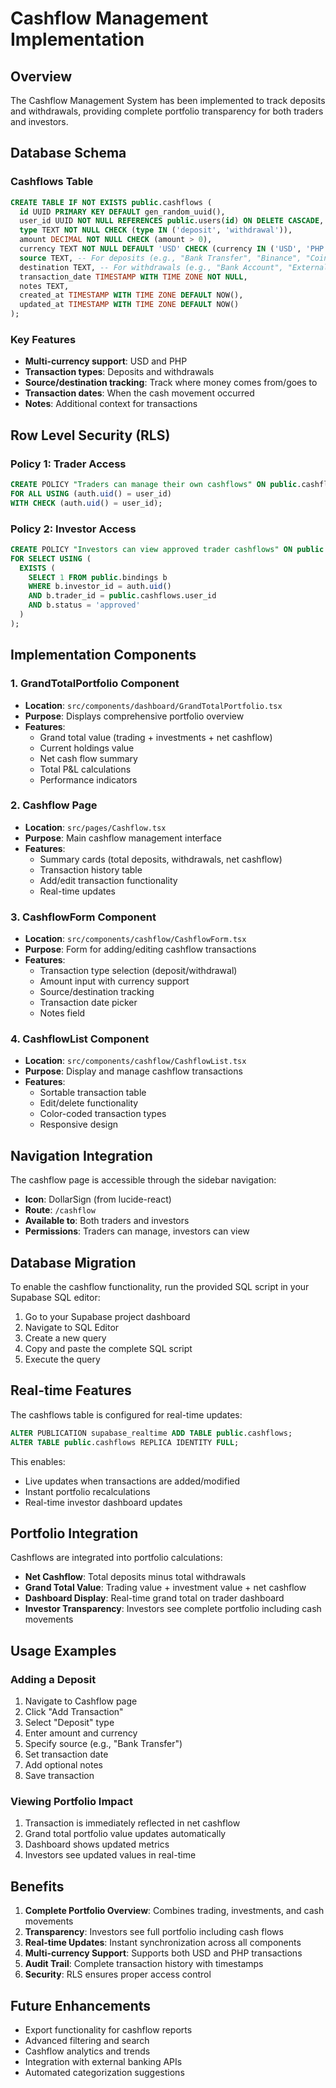 # Cashflow Management Implementation

## Overview
The Cashflow Management System has been implemented to track deposits and withdrawals, providing complete portfolio transparency for both traders and investors.

## Database Schema

### Cashflows Table
```sql
CREATE TABLE IF NOT EXISTS public.cashflows (
  id UUID PRIMARY KEY DEFAULT gen_random_uuid(),
  user_id UUID NOT NULL REFERENCES public.users(id) ON DELETE CASCADE,
  type TEXT NOT NULL CHECK (type IN ('deposit', 'withdrawal')),
  amount DECIMAL NOT NULL CHECK (amount > 0),
  currency TEXT NOT NULL DEFAULT 'USD' CHECK (currency IN ('USD', 'PHP')),
  source TEXT, -- For deposits (e.g., "Bank Transfer", "Binance", "Coinbase")
  destination TEXT, -- For withdrawals (e.g., "Bank Account", "External Wallet")
  transaction_date TIMESTAMP WITH TIME ZONE NOT NULL,
  notes TEXT,
  created_at TIMESTAMP WITH TIME ZONE DEFAULT NOW(),
  updated_at TIMESTAMP WITH TIME ZONE DEFAULT NOW()
);
```

### Key Features
- **Multi-currency support**: USD and PHP
- **Transaction types**: Deposits and withdrawals
- **Source/destination tracking**: Track where money comes from/goes to
- **Transaction dates**: When the cash movement occurred
- **Notes**: Additional context for transactions

## Row Level Security (RLS)

### Policy 1: Trader Access
```sql
CREATE POLICY "Traders can manage their own cashflows" ON public.cashflows
FOR ALL USING (auth.uid() = user_id)
WITH CHECK (auth.uid() = user_id);
```

### Policy 2: Investor Access
```sql
CREATE POLICY "Investors can view approved trader cashflows" ON public.cashflows
FOR SELECT USING (
  EXISTS (
    SELECT 1 FROM public.bindings b
    WHERE b.investor_id = auth.uid()
    AND b.trader_id = public.cashflows.user_id
    AND b.status = 'approved'
  )
);
```

## Implementation Components

### 1. GrandTotalPortfolio Component
- **Location**: `src/components/dashboard/GrandTotalPortfolio.tsx`
- **Purpose**: Displays comprehensive portfolio overview
- **Features**:
  - Grand total value (trading + investments + net cashflow)
  - Current holdings value
  - Net cash flow summary
  - Total P&L calculations
  - Performance indicators

### 2. Cashflow Page
- **Location**: `src/pages/Cashflow.tsx`
- **Purpose**: Main cashflow management interface
- **Features**:
  - Summary cards (total deposits, withdrawals, net cashflow)
  - Transaction history table
  - Add/edit transaction functionality
  - Real-time updates

### 3. CashflowForm Component
- **Location**: `src/components/cashflow/CashflowForm.tsx`
- **Purpose**: Form for adding/editing cashflow transactions
- **Features**:
  - Transaction type selection (deposit/withdrawal)
  - Amount input with currency support
  - Source/destination tracking
  - Transaction date picker
  - Notes field

### 4. CashflowList Component
- **Location**: `src/components/cashflow/CashflowList.tsx`
- **Purpose**: Display and manage cashflow transactions
- **Features**:
  - Sortable transaction table
  - Edit/delete functionality
  - Color-coded transaction types
  - Responsive design

## Navigation Integration

The cashflow page is accessible through the sidebar navigation:
- **Icon**: DollarSign (from lucide-react)
- **Route**: `/cashflow`
- **Available to**: Both traders and investors
- **Permissions**: Traders can manage, investors can view

## Database Migration

To enable the cashflow functionality, run the provided SQL script in your Supabase SQL editor:

1. Go to your Supabase project dashboard
2. Navigate to SQL Editor
3. Create a new query
4. Copy and paste the complete SQL script
5. Execute the query

## Real-time Features

The cashflows table is configured for real-time updates:
```sql
ALTER PUBLICATION supabase_realtime ADD TABLE public.cashflows;
ALTER TABLE public.cashflows REPLICA IDENTITY FULL;
```

This enables:
- Live updates when transactions are added/modified
- Instant portfolio recalculations
- Real-time investor dashboard updates

## Portfolio Integration

Cashflows are integrated into portfolio calculations:
- **Net Cashflow**: Total deposits minus total withdrawals
- **Grand Total Value**: Trading value + investment value + net cashflow
- **Dashboard Display**: Real-time grand total on trader dashboard
- **Investor Transparency**: Investors see complete portfolio including cash movements

## Usage Examples

### Adding a Deposit
1. Navigate to Cashflow page
2. Click "Add Transaction"
3. Select "Deposit" type
4. Enter amount and currency
5. Specify source (e.g., "Bank Transfer")
6. Set transaction date
7. Add optional notes
8. Save transaction

### Viewing Portfolio Impact
1. Transaction is immediately reflected in net cashflow
2. Grand total portfolio value updates automatically
3. Dashboard shows updated metrics
4. Investors see updated values in real-time

## Benefits

1. **Complete Portfolio Overview**: Combines trading, investments, and cash movements
2. **Transparency**: Investors see full portfolio including cash flows
3. **Real-time Updates**: Instant synchronization across all components
4. **Multi-currency Support**: Supports both USD and PHP transactions
5. **Audit Trail**: Complete transaction history with timestamps
6. **Security**: RLS ensures proper access control

## Future Enhancements

- Export functionality for cashflow reports
- Advanced filtering and search
- Cashflow analytics and trends
- Integration with external banking APIs
- Automated categorization suggestions